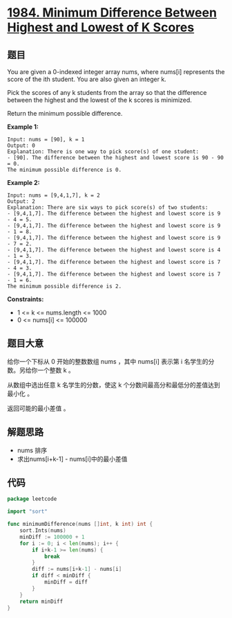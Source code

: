 # [1984. Minimum Difference Between Highest and Lowest of K Scores](https://leetcode-cn.com/problems/minimum-difference-between-highest-and-lowest-of-k-scores/)

## 题目

You are given a 0-indexed integer array nums, where nums[i] represents the score of the ith student. You are also given an integer k.

Pick the scores of any k students from the array so that the difference between the highest and the lowest of the k scores is minimized.

Return the minimum possible difference.

**Example 1:**

    Input: nums = [90], k = 1
    Output: 0
    Explanation: There is one way to pick score(s) of one student:
    - [90]. The difference between the highest and lowest score is 90 - 90 = 0.
    The minimum possible difference is 0.

**Example 2:**

    Input: nums = [9,4,1,7], k = 2
    Output: 2
    Explanation: There are six ways to pick score(s) of two students:
    - [9,4,1,7]. The difference between the highest and lowest score is 9 - 4 = 5.
    - [9,4,1,7]. The difference between the highest and lowest score is 9 - 1 = 8.
    - [9,4,1,7]. The difference between the highest and lowest score is 9 - 7 = 2.
    - [9,4,1,7]. The difference between the highest and lowest score is 4 - 1 = 3.
    - [9,4,1,7]. The difference between the highest and lowest score is 7 - 4 = 3.
    - [9,4,1,7]. The difference between the highest and lowest score is 7 - 1 = 6.
    The minimum possible difference is 2.

**Constraints:**

- 1 <= k <= nums.length <= 1000
- 0 <= nums[i] <= 100000

## 题目大意

给你一个下标从 0 开始的整数数组 nums ，其中 nums[i] 表示第 i 名学生的分数。另给你一个整数 k 。

从数组中选出任意 k 名学生的分数，使这 k 个分数间最高分和最低分的差值达到最小化 。

返回可能的最小差值 。

## 解题思路

- nums 排序
- 求出nums[i+k-1] - nums[i]中的最小差值

## 代码

```go
package leetcode

import "sort"

func minimumDifference(nums []int, k int) int {
	sort.Ints(nums)
	minDiff := 100000 + 1
	for i := 0; i < len(nums); i++ {
		if i+k-1 >= len(nums) {
			break
		}
		diff := nums[i+k-1] - nums[i]
		if diff < minDiff {
			minDiff = diff
		}
	}
	return minDiff
}
```